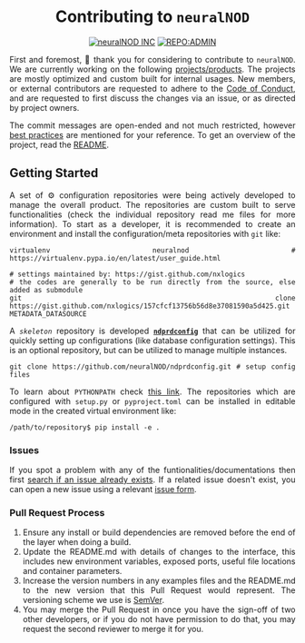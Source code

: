 <div align = "center">

# Contributing to `neuralNOD`
[![neuralNOD INC](https://img.shields.io/badge/🧠-neuralNOD_INC-blue)](https://github.com/neuralNOD)
[![REPO:ADMIN](https://img.shields.io/badge/👔-nxLogics-2A8542)](https://github.com/nxlogics)

</div>

<div align = "justify">

First and foremost, 🙏 thank you for considering to contribute to `neuralNOD`. We are currently
working on the following [projects/products](#void). The projects are mostly optimized and
custom built for internal usages. New members, or external contributors are requested to adhere to
the [Code of Conduct](CODE_OF_CONDUCT.md), and are requested to first discuss the changes via
an issue, or as directed by project owners.

The commit messages are open-ended and not much restricted, however
[best practices](https://gist.github.com/robertpainsi/b632364184e70900af4ab688decf6f53) are
mentioned for your reference. To get an overview of the project, read the [README](../README.md).

## Getting Started

A set of ⚙ configuration repositories were being actively developed to manage the overall product. The
repositories are custom built to serve functionalities (check the individual repository read me files
for more information). To start as a developer, it is recommended to create an environment and install the
configuration/meta repositories with `git` like:

```shell
virtualenv neuralnod # https://virtualenv.pypa.io/en/latest/user_guide.html

# settings maintained by: https://gist.github.com/nxlogics
# the codes are generally to be run directly from the source, else added as submodule
git clone https://gist.github.com/nxlogics/157cfcf13756b56d8e37081590a5d425.git METADATA_DATASOURCE
```

A _`skeleton`_ repository is developed [**`ndprdconfig`**](https://github.com/neuralNOD/ndprdconfig) that
can be utilized for quickly setting up configurations (like database configuration settings). This is
an optional repository, but can be utilized to manage multiple instances.

```shell
git clone https://github.com/neuralNOD/ndprdconfig.git # setup config files
```

To learn about `PYTHONPATH` check
[this link](https://medium.com/chingu/an-introduction-to-environment-variables-and-how-to-use-them-f602f66d15fa).
The repositories which are configured with `setup.py` or `pyproject.toml` can
be installed in editable mode in the created virtual environment like:

```shell
/path/to/repository$ pip install -e .
```

### Issues

If you spot a problem with any of the funtionalities/documentations then first [search if an issue already exists](https://docs.github.com/en/github/searching-for-information-on-github/searching-on-github/searching-issues-and-pull-requests#search-by-the-title-body-or-comments). If a
related issue doesn't exist, you can open a new issue using a relevant [issue form](https://github.com/github/docs/issues/new/choose).

### Pull Request Process

1. Ensure any install or build dependencies are removed before the end of the layer when doing a  build.
2. Update the README.md with details of changes to the interface, this includes new environment  variables,
   exposed ports, useful file locations and container parameters.
3. Increase the version numbers in any examples files and the README.md to the new version that this
   Pull Request would represent. The versioning scheme we use is [SemVer](http://semver.org/).
4. You may merge the Pull Request in once you have the sign-off of two other developers, or if you 
   do not have permission to do that, you may request the second reviewer to merge it for you.

</div>
